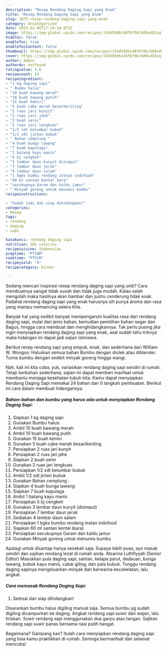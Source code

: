 ```yaml
---
description: "Resep Rendang Daging Sapi yang Enak"
title: "Resep Rendang Daging Sapi yang Enak"
slug: 1875-resep-rendang-daging-sapi-yang-enak
category: Uncategorized
date: 2023-01-06T17:24:14.972Z
image: https://img-global.cpcdn.com/recipes/154d58db148fb796/680x482cq70/rendang-daging-sapi-foto-resep-utama.jpg
hideToc: false
enableToc: true
enableTocContent: false
thumbnail: https://img-global.cpcdn.com/recipes/154d58db148fb796/680x482cq70/rendang-daging-sapi-foto-resep-utama.jpg
cover: https://img-global.cpcdn.com/recipes/154d58db148fb796/680x482cq70/rendang-daging-sapi-foto-resep-utama.jpg
author: Admin
authorAv: notfound
ratingvalue: 4.6
reviewcount: 24
recipeingredient:
- "1 kg daging sapi"
- " Bumbu halus"
- "10 buah bawang merah"
- "10 buah bawang putih"
- "15 buah kemiri"
- "5 buah cabe merah besarkeriting"
- "2 ruas jari kunyit"
- "2 ruas jari jahe"
- "2 buah serei"
- "2 ruas jari lengkuas"
- "1/2 sdt ketumbar bubuk"
- "1/2 sdt jinten bubuk"
- " Bahan cemplung "
- "4 buah bunga lawang"
- "7 buah kapulaga"
- "1 batang kayu manis"
- "5 bj cengkeh"
- "3 lembar daun kunyit disimpul"
- "7 lembar daun jeruk"
- "4 lembar daun salam"
- "1 bgks bumbu rendang instan indofood"
- "60 ml santan kental kara"
- "secukupnya Garam dan kaldu jamur"
- " Minyak goreng untuk menumis bumbu"
recipeinstructions:

- "Sudah jadi dan siap dihidangkan!"
categories:
- Resep
tags:
- rendang
- daging
- sapi

katakunci: rendang daging sapi 
nutrition: 201 calories
recipecuisine: Indonesian
preptime: "PT10M"
cooktime: "PT51M"
recipeyield: "4"
recipecategory: Dinner

---
```





Sedang mencari inspirasi resep rendang daging sapi yang unik? Cara membuatnya sangat tidak susah dan tidak juga mudah. Kalau salah mengolah maka hasilnya akan hambar dan justru cenderung tidak enak. Padahal rendang daging sapi yang enak harusnya sih punya aroma dan rasa yang mampu memancing selera Kita.





Banyak hal yang sedikit banyak mempengaruhi kualitas rasa dari rendang daging sapi, mulai dari jenis bahan, kemudian pemilihan bahan segar dan Bagus, hingga cara membuat dan menghidangkannya. Tak perlu pusing jika ingin menyiapkan rendang daging sapi yang enak,      asal sudah tahu triknya maka hidangan ini dapat jadi sajian istimewa.














Berikut resep rendang sapi yang empuk, enak, dan sederhana dari William W. Wongso: Haluskan semua bahan Bumbu dengan diulek atau diblender. Tumis bumbu dengan sedikit minyak goreng hingga wangi.






Nah, kali ini kita coba, yuk, variasikan rendang daging sapi sendiri di rumah. Tetap berbahan sederhana, sajian ini dapat memberi manfaat untuk membantu menjaga kesehatan tubuh kita. Kamu dapat menyiapkan Rendang Daging Sapi memakai 24 bahan dan 0 langkah pembuatan. Berikut ini cara dalam membuat hidangannya.

<!--inarticleads1-->

##### Bahan-bahan dan bumbu yang harus ada untuk menyiapkan Rendang Daging Sapi:

1. Siapkan 1 kg daging sapi
1. Gunakan  Bumbu halus:
1. Ambil 10 buah bawang merah
1. Ambil 10 buah bawang putih
1. Gunakan 15 buah kemiri
1. Gunakan 5 buah cabe merah besar/keriting
1. Persiapkan 2 ruas jari kunyit
1. Persiapkan 2 ruas jari jahe
1. Siapkan 2 buah serei
1. Gunakan 2 ruas jari lengkuas
1. Persiapkan 1/2 sdt ketumbar bubuk
1. Ambil 1/2 sdt jinten bubuk
1. Gunakan  Bahan cemplung :
1. Siapkan 4 buah bunga lawang
1. Siapkan 7 buah kapulaga
1. Ambil 1 batang kayu manis
1. Persiapkan 5 bj cengkeh
1. Gunakan 3 lembar daun kunyit (disimpul)
1. Persiapkan 7 lembar daun jeruk
1. Sediakan 4 lembar daun salam
1. Persiapkan 1 bgks bumbu rendang instan indofood
1. Siapkan 60 ml santan kental (kara)
1. Persiapkan secukupnya Garam dan kaldu jamur
1. Gunakan  Minyak goreng untuk menumis bumbu


Apalagi untuk disantap hanya sesekali saja. Supaya lebih puas, ayo masak sendiri dan sajikan rendang lezat di rumah anda. Atsarina Luthfiyyah (Senior Editor) Masukkan pula daging sapi, santan, kelapa parut, dedauan, bunga lawang, bubuk kayu manis, cabai giling, dan pala bubuk. Tunggu rendang daging sapinya mengeluarkan minyak dan berwarna kecokelatan, lalu angkat. 

<!--inarticleads2-->

##### Cara memasak Rendang Daging Sapi:


1. Selesai dan siap dihidangkan!

Disarankan bumbu halus digiling manual saja. Semua bumbu yg sudah digiling dicampurkan ke daging. Angkat rendang sapi suwir dari wajan, lalu tiriskan. Suwir rendang sapi menggunakan dua garpu atau tangan. Sajikan rendang sapi suwir panas bersama nasi putih hangat. 

Bagaimana? Gampang kan? Itulah cara menyiapkan rendang daging sapi yang bisa kamu praktikkan di rumah. Semoga bermanfaat dan selamat mencoba!
